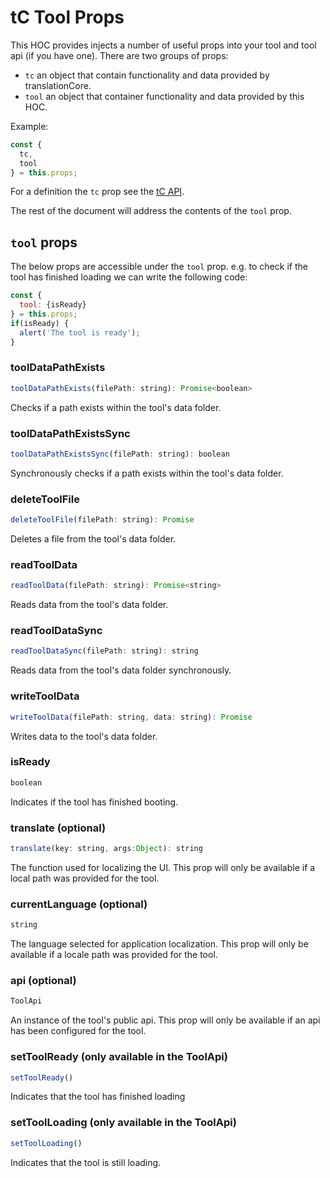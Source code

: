 # tC Tool Props

This HOC provides injects a number of useful props into your tool and tool api (if you have one).
There are two groups of props:

* `tc` an object that contain functionality and data provided by translationCore.
* `tool` an object that container functionality and data provided by this HOC.

Example:
```js
const {
  tc,
  tool
} = this.props;
```

For a definition the `tc` prop see the [tC API](https://github.com/unfoldingWord-dev/translationCore/blob/develop/API.md).

The rest of the document will address the contents of the `tool` prop.

## `tool` props

The below props are accessible under the `tool` prop. e.g. to check if the tool has finished loading we can write the following code:
```js
const {
  tool: {isReady}
} = this.props;
if(isReady) {
  alert('The tool is ready');
}
```

### toolDataPathExists
```js
toolDataPathExists(filePath: string): Promise<boolean>
```
Checks if a path exists within the tool's data folder.

### toolDataPathExistsSync
```js
toolDataPathExistsSync(filePath: string): boolean
```
Synchronously checks if a path exists within the tool's data folder.

### deleteToolFile
```js
deleteToolFile(filePath: string): Promise
```
Deletes a file from the tool's data folder.

### readToolData
```js
readToolData(filePath: string): Promise<string>
```
Reads data from the tool's data folder.

### readToolDataSync
```js
readToolDataSync(filePath: string): string
```
Reads data from the tool's data folder synchronously.

### writeToolData
```js
writeToolData(filePath: string, data: string): Promise
```
Writes data to the tool's data folder.

### isReady
```js
boolean
```
Indicates if the tool has finished booting.

### translate (optional)
```js
translate(key: string, args:Object): string
```
The function used for localizing the UI.
This prop will only be available if a local path was provided for the tool.

### currentLanguage (optional)
```js
string
```
The language selected for application localization.
This prop will only be available if a locale path was provided for the tool.

### api (optional)
```js
ToolApi
```
An instance of the tool's public api.
This prop will only be available if an api has been configured for the tool.

### setToolReady (only available in the ToolApi)
```js
setToolReady()
```
Indicates that the tool has finished loading

### setToolLoading (only available in the ToolApi)
```js
setToolLoading()
```
Indicates that the tool is still loading.
